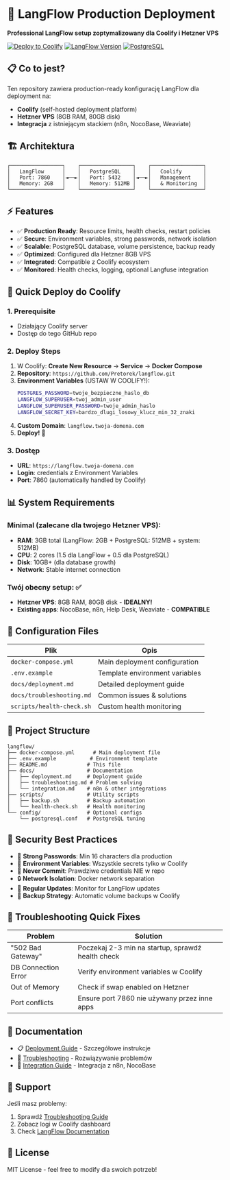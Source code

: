 # 🚀 LangFlow Production Deployment

**Professional LangFlow setup zoptymalizowany dla Coolify i Hetzner VPS**

[![Deploy to Coolify](https://img.shields.io/badge/Deploy%20to-Coolify-blue)](https://coolify.io)
[![LangFlow Version](https://img.shields.io/badge/LangFlow-Latest-green)](https://github.com/langflow-ai/langflow)
[![PostgreSQL](https://img.shields.io/badge/Database-PostgreSQL%2016-blue)](https://postgresql.org)

## 📋 **Co to jest?**

Ten repository zawiera production-ready konfigurację LangFlow dla deployment na:
- **Coolify** (self-hosted deployment platform)
- **Hetzner VPS** (8GB RAM, 80GB disk) 
- **Integracja** z istniejącym stackiem (n8n, NocoBase, Weaviate)

## 🏗️ **Architektura**

```
┌─────────────────┐    ┌─────────────────┐    ┌─────────────────┐
│   LangFlow      │    │   PostgreSQL    │    │   Coolify       │
│   Port: 7860    │◄──►│   Port: 5432    │◄──►│   Management    │
│   Memory: 2GB   │    │   Memory: 512MB │    │   & Monitoring  │
└─────────────────┘    └─────────────────┘    └─────────────────┘
```

## ⚡ **Features**

- ✅ **Production Ready**: Resource limits, health checks, restart policies
- ✅ **Secure**: Environment variables, strong passwords, network isolation  
- ✅ **Scalable**: PostgreSQL database, volume persistence, backup ready
- ✅ **Optimized**: Configured dla Hetzner 8GB VPS
- ✅ **Integrated**: Compatible z Coolify ecosystem
- ✅ **Monitored**: Health checks, logging, optional Langfuse integration
## 🚀 **Quick Deploy do Coolify**

### 1. **Prerequisite**
- Działający Coolify server
- Dostęp do tego GitHub repo

### 2. **Deploy Steps**
1. W Coolify: **Create New Resource** → **Service** → **Docker Compose**
2. **Repository**: `https://github.com/Pretorek/langflow.git`
3. **Environment Variables** (USTAW W COOLIFY!):
   ```bash
   POSTGRES_PASSWORD=twoje_bezpieczne_haslo_db
   LANGFLOW_SUPERUSER=twoj_admin_user  
   LANGFLOW_SUPERUSER_PASSWORD=twoje_admin_haslo
   LANGFLOW_SECRET_KEY=bardzo_dlugi_losowy_klucz_min_32_znaki
   ```
4. **Custom Domain**: `langflow.twoja-domena.com`
5. **Deploy!** 🚀

### 3. **Dostęp**
- **URL**: `https://langflow.twoja-domena.com`
- **Login**: credentials z Environment Variables
- **Port**: 7860 (automatically handled by Coolify)
## 📊 **System Requirements**

### **Minimal (zalecane dla twojego Hetzner VPS):**
- **RAM**: 3GB total (LangFlow: 2GB + PostgreSQL: 512MB + system: 512MB)
- **CPU**: 2 cores (1.5 dla LangFlow + 0.5 dla PostgreSQL)  
- **Disk**: 10GB+ (dla database growth)
- **Network**: Stable internet connection

### **Twój obecny setup:** ✅
- **Hetzner VPS**: 8GB RAM, 80GB disk - **IDEALNY!**
- **Existing apps**: NocoBase, n8n, Help Desk, Weaviate - **COMPATIBLE**

## 🔧 **Configuration Files**

| Plik | Opis |
|------|------|
| `docker-compose.yml` | Main deployment configuration |
| `.env.example` | Template environment variables |
| `docs/deployment.md` | Detailed deployment guide |
| `docs/troubleshooting.md` | Common issues & solutions |
| `scripts/health-check.sh` | Custom health monitoring |

## 📁 **Project Structure**

```
langflow/
├── docker-compose.yml      # Main deployment file
├── .env.example           # Environment template  
├── README.md             # This file
├── docs/                 # Documentation
│   ├── deployment.md     # Deployment guide
│   ├── troubleshooting.md # Problem solving
│   └── integration.md    # n8n & other integrations
├── scripts/              # Utility scripts
│   ├── backup.sh         # Backup automation
│   └── health-check.sh   # Health monitoring
└── config/               # Optional configs
    └── postgresql.conf   # PostgreSQL tuning
```
## 🔐 **Security Best Practices**

- 🔑 **Strong Passwords**: Min 16 characters dla production
- 🎯 **Environment Variables**: Wszystkie secrets tylko w Coolify
- 🚫 **Never Commit**: Prawdziwe credentials NIE w repo  
- 🔒 **Network Isolation**: Docker network separation
- 📜 **Regular Updates**: Monitor for LangFlow updates
- 💾 **Backup Strategy**: Automatic volume backups w Coolify

## 🚨 **Troubleshooting Quick Fixes**

| Problem | Solution |
|---------|----------|
| "502 Bad Gateway" | Poczekaj 2-3 min na startup, sprawdź health check |
| DB Connection Error | Verify environment variables w Coolify |
| Out of Memory | Check if swap enabled on Hetzner |
| Port conflicts | Ensure port 7860 nie używany przez inne apps |

## 📖 **Documentation**

- 📋 [Deployment Guide](docs/deployment.md) - Szczegółowe instrukcje  
- 🔧 [Troubleshooting](docs/troubleshooting.md) - Rozwiązywanie problemów
- 🔗 [Integration Guide](docs/integration.md) - Integracja z n8n, NocoBase

## 🤝 **Support**

Jeśli masz problemy:
1. Sprawdź [Troubleshooting Guide](docs/troubleshooting.md)
2. Zobacz logi w Coolify dashboard
3. Check [LangFlow Documentation](https://docs.langflow.org)

## 📝 **License**

MIT License - feel free to modify dla swoich potrzeb!